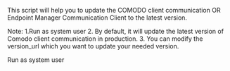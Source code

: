 This script will help you to update the COMODO client communication OR Endpoint Manager Communication Client to the latest version.

Note:
1.Run as system user
2. By default, it will update the latest version of Comodo client communication in production.
3. You can modify the version_url which you want to update your needed version.

Run as system user